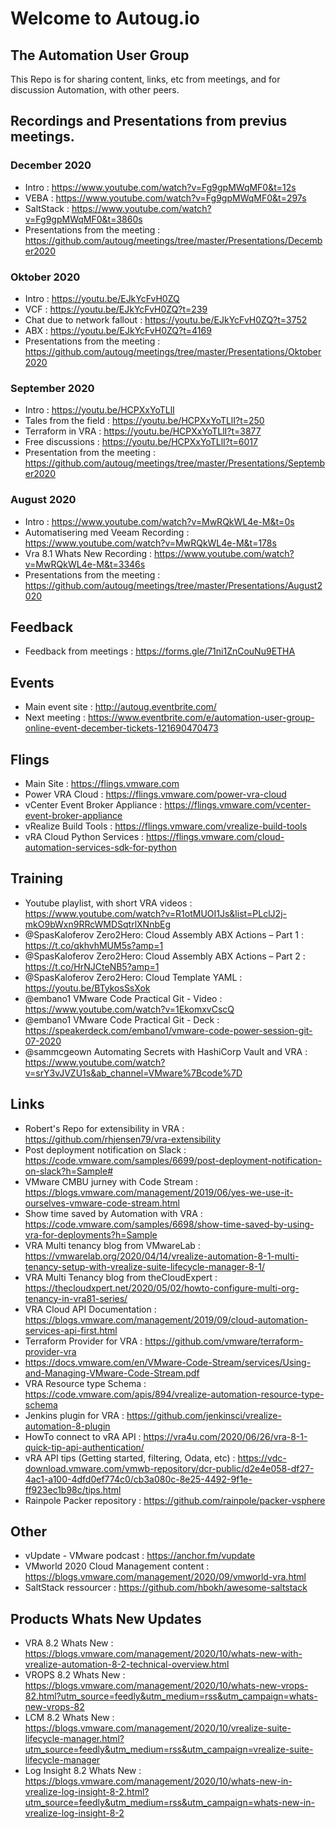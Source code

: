 # Welcome to Autoug.io
## The Automation User Group 

This Repo is for sharing content, links, etc from meetings, and for discussion Automation, with other peers. 


## Recordings and Presentations from previus meetings.
### December 2020
- Intro : https://www.youtube.com/watch?v=Fg9gpMWqMF0&t=12s
- VEBA : https://www.youtube.com/watch?v=Fg9gpMWqMF0&t=297s
- SaltStack : https://www.youtube.com/watch?v=Fg9gpMWqMF0&t=3860s
- Presentations from the meeting : https://github.com/autoug/meetings/tree/master/Presentations/December2020
### Oktober 2020
- Intro : https://youtu.be/EJkYcFvH0ZQ
- VCF : https://youtu.be/EJkYcFvH0ZQ?t=239
- Chat due to network fallout : https://youtu.be/EJkYcFvH0ZQ?t=3752
- ABX : https://youtu.be/EJkYcFvH0ZQ?t=4169
- Presentations from the meeting : https://github.com/autoug/meetings/tree/master/Presentations/Oktober2020

### September 2020

- Intro : https://youtu.be/HCPXxYoTLlI
- Tales from the field : https://youtu.be/HCPXxYoTLlI?t=250
- Terraform in VRA : https://youtu.be/HCPXxYoTLlI?t=3877
- Free discussions : https://youtu.be/HCPXxYoTLlI?t=6017
- Presentation from the meeting : https://github.com/autoug/meetings/tree/master/Presentations/September2020

### August 2020

- Intro : https://www.youtube.com/watch?v=MwRQkWL4e-M&t=0s
- Automatisering med Veeam Recording : https://www.youtube.com/watch?v=MwRQkWL4e-M&t=178s
- Vra 8.1 Whats New Recording : https://www.youtube.com/watch?v=MwRQkWL4e-M&t=3346s
- Presentations from the meeting : https://github.com/autoug/meetings/tree/master/Presentations/August2020

## Feedback<br>
- Feedback from meetings : https://forms.gle/71ni1ZnCouNu9ETHA<br>

## Events<br>
- Main event site : http://autoug.eventbrite.com/<br>
- Next meeting : https://www.eventbrite.com/e/automation-user-group-online-event-december-tickets-121690470473

## Flings<br>
- Main Site : https://flings.vmware.com<br>
- Power VRA Cloud : https://flings.vmware.com/power-vra-cloud<br>
- vCenter Event Broker Appliance : https://flings.vmware.com/vcenter-event-broker-appliance<br>
- vRealize Build Tools : https://flings.vmware.com/vrealize-build-tools<br>
- vRA Cloud Python Services : https://flings.vmware.com/cloud-automation-services-sdk-for-python<br>

## Training<br>
- Youtube playlist, with short VRA videos : https://www.youtube.com/watch?v=R1otMUOI1Js&list=PLclJ2j-mkO9bWxn9RRcWMDSqtrlXNnbEg<br>
- @SpasKaloferov Zero2Hero: Cloud Assembly ABX Actions – Part 1 : https://t.co/qkhvhMUM5s?amp=1
- @SpasKaloferov Zero2Hero: Cloud Assembly ABX Actions – Part 2 : https://t.co/HrNJCteNB5?amp=1
- @SpasKaloferov Zero2Hero: Cloud Template YAML : https://youtu.be/BTykosSsXok
- @embano1 VMware Code Practical Git - Video : https://www.youtube.com/watch?v=1EkomxvCscQ
- @embano1 VMware Code Practical Git - Deck : https://speakerdeck.com/embano1/vmware-code-power-session-git-07-2020
- @sammcgeown Automating Secrets with HashiCorp Vault and VRA : https://www.youtube.com/watch?v=srY3vJVZU1s&ab_channel=VMware%7Bcode%7D

## Links<br>
- Robert's Repo for extensibility in VRA : https://github.com/rhjensen79/vra-extensibility<br>
- Post deployment notification on Slack : https://code.vmware.com/samples/6699/post-deployment-notification-on-slack?h=Sample#
- VMware CMBU jurney with Code Stream : https://blogs.vmware.com/management/2019/06/yes-we-use-it-ourselves-vmware-code-stream.html
- Show time saved by Automation with VRA : https://code.vmware.com/samples/6698/show-time-saved-by-using-vra-for-deployments?h=Sample
- VRA Multi tenancy blog from VMwareLab : https://vmwarelab.org/2020/04/14/vrealize-automation-8-1-multi-tenancy-setup-with-vrealize-suite-lifecycle-manager-8-1/
- VRA Multi Tenancy blog from theCloudExpert : https://thecloudxpert.net/2020/05/02/howto-configure-multi-org-tenancy-in-vra81-series/
- VRA Cloud API Documentation : https://blogs.vmware.com/management/2019/09/cloud-automation-services-api-first.html
- Terraform Provider for VRA : https://github.com/vmware/terraform-provider-vra
- https://docs.vmware.com/en/VMware-Code-Stream/services/Using-and-Managing-VMware-Code-Stream.pdf<br>
- VRA Resource type Schema : https://code.vmware.com/apis/894/vrealize-automation-resource-type-schema
- Jenkins plugin for VRA : https://github.com/jenkinsci/vrealize-automation-8-plugin
- HowTo connect to vRA API : https://vra4u.com/2020/06/26/vra-8-1-quick-tip-api-authentication/
- vRA API tips (Getting started, filtering, Odata, etc) : https://vdc-download.vmware.com/vmwb-repository/dcr-public/d2e4e058-df27-4ac1-a100-4dfd0ef774c0/cb3a080c-8e25-4492-9f1e-ff923ec1b98c/tips.html
- Rainpole Packer repository : https://github.com/rainpole/packer-vsphere
 
## Other<br>
- vUpdate - VMware podcast : https://anchor.fm/vupdate
- VMworld 2020 Cloud Management content : https://blogs.vmware.com/management/2020/09/vmworld-vra.html
- SaltStack ressourcer : https://github.com/hbokh/awesome-saltstack

## Products Whats New Updates
- VRA 8.2 Whats New : https://blogs.vmware.com/management/2020/10/whats-new-with-vrealize-automation-8-2-technical-overview.html
- VROPS 8.2 Whats New : https://blogs.vmware.com/management/2020/10/whats-new-vrops-82.html?utm_source=feedly&utm_medium=rss&utm_campaign=whats-new-vrops-82
- LCM 8.2 Whats New : https://blogs.vmware.com/management/2020/10/vrealize-suite-lifecycle-manager.html?utm_source=feedly&utm_medium=rss&utm_campaign=vrealize-suite-lifecycle-manager
- Log Insight 8.2 Whats New : https://blogs.vmware.com/management/2020/10/whats-new-in-vrealize-log-insight-8-2.html?utm_source=feedly&utm_medium=rss&utm_campaign=whats-new-in-vrealize-log-insight-8-2


